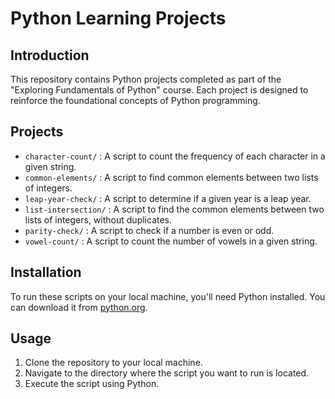 # Python Learning Projects

## Introduction
This repository contains Python projects completed as part of the "Exploring Fundamentals of Python" course. Each project is designed to reinforce the foundational concepts of Python programming.

## Projects
- `character-count/` : A script to count the frequency of each character in a given string.
- `common-elements/` : A script to find common elements between two lists of integers.
- `leap-year-check/` : A script to determine if a given year is a leap year.
- `list-intersection/` : A script to find the common elements between two lists of integers, without duplicates.
- `parity-check/` : A script to check if a number is even or odd.
- `vowel-count/` : A script to count the number of vowels in a given string.

## Installation
To run these scripts on your local machine, you'll need Python installed. You can download it from [python.org](https://www.python.org/).

## Usage
1. Clone the repository to your local machine.
2. Navigate to the directory where the script you want to run is located.
3. Execute the script using Python.
